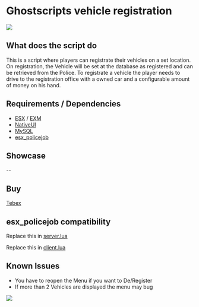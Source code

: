 # Ghostscripts vehicle registration

![](https://i.imgur.com/UyG3eav.png)

## What does the script do

This is a script where players can registrate their vehicles on a set location. On registration, the Vehicle will be set at the database as registered and can be retrieved from the Police. To registrate a vehicle the player needs to drive to the registration office with a owned car and a configurable amount of money on his hand.

## Requirements / Dependencies

* [ESX](https://github.com/esx-framework/esx-legacy) / [EXM](https://github.com/extendedmode/extendedmode)
* [NativeUI](https://github.com/FrazzIe/NativeUILua)
* [MySQL](https://github.com/brouznouf/fivem-mysql-async)
* [esx_policejob](https://github.com/esx-framework/esx-legacy/tree/main/%5Besx_addons%5D/esx_policejob)

## Showcase

--

## Buy

[Tebex](https://ghostscripts.tebex.io/package/4573131)

## esx_policejob compatibility

Replace this in
[server.lua](https://pastebin.com/irnD64nH)

Replace this in
[client.lua](https://pastebin.com/CEBXe9Fx)

## Known Issues

* You have to reopen the Menu if you want to De/Register
* If more than 2 Vehicles are displayed the menu may bug

![](https://i.imgur.com/2ZRRWSF.png)
